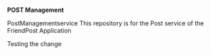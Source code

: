 **POST Management**

PostManagementservice
This repository is for the Post service of the FriendPost Application

Testing the change